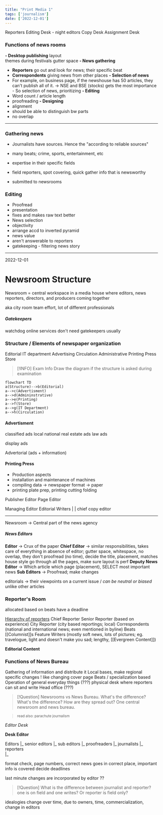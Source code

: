 ```yaml
---
title: "Print Media 1"
tags: ['journalism']
date: ['2022-12-01']
---
```


Reporters 
Editing Desk - night editors
Copy Desk
Assignment Desk 


### Functions of news rooms
**- Desktop publishing** 
  layout  
  themes during festivals
  gutter space
**- News gathering**
  - **Reporters** go out and look for news; their specific beat
  - **Correspondents** giving news from other places
**- Selection of news**
  - For example, on business page, if the newshouse has 50 articles, they can't publish all of it.  -> NSE and BSE (stocks) gets the most importance - So selection of news, prioritizing
**- Editing**
  - Word count / article length
  - proofreading
**- Designing**
  - alignment
  - should be able to distinguish bw parts 
  - no overlap 

---

### Gathering news 
- Journalists have sources. Hence the "according to reliable sources"
- many beats; crime, sports, entertainment, etc
- expertise in their specific fields
- field reporters, spot covering, quick gather info that is newsworthy

- submitted to newsrooms

### Editing 
- Proofread
- presentation 
- fixes and makes raw text better
- News selection
- objectivity
- arrange accd to inverted pyramid
- news value
- aren't answerable to reporters
- gatekeeping - filtering news story

--- 

2022-12-01

# Newsroom Structure

Newsroom = central workspace in a media house where editors, news reporters, directors, and producers coming together

aka city room 
team effort, lot of different professionals 

##### Gatekeepers
watchdog
online services don't need gatekeepers usually

### Structure / Elements of newspaper organization
Editorial
IT department 
Advertising 
Circulation
Administrative
Printing Press
Store 


> [!INFO] Exam Info
> Draw the diagram if the structure is asked during examination



```mermaid
flowchart TD
a(Structure)-->b(Editorial)
a-->c(Advertisment)
a-->d(Admininstrative)
a-->e(Printing)
a-->f(Store)
a-->g(IT Department)
a-->h(Circulation)
```


#### Advertisment
classified ads
local
national
real estate ads
law ads

display ads

Advertorial (ads + information)


#### Printing Press
- Production aspects
- installation and maintenance of machines
- compiling data -> newspaper format -> paper
- printing plate prep, printing cutting folding


Publisher
Editor                   Page Editor

Managing Editor      Editorial Writers
|
| chief copy editor 




---

Newsroom -> Central part of the news agency

##### News Editors
**Editor** -> Crux of the paper
**Chief Editor** -> similar responsibilities, takes care of everything in absence of editor; 
gutter space, whitespace, no overlap, they don't proofread (no time), decide the title, placement, matches house style
go through all the pages, make sure layout is perf
**Deputy News Editor** -> Which article which page (placement), SELECT most important news
**Sub Editors** -> Proofread; make changes


editorials -> their viewpoints on a current issue / *can be neutral or biased* unlike other articles 

### Reporter's Room
allocated based on beats 
have a deadline

<u>Hierarchy of reporters</u>
Chief Reporter
Senior Reporter (based on experience)
City Reporter (city based reportings; local)
Correspondents (national and international news; even mentioned in byline)
	Beats 
[[Columnist]]s
Feature Writers (mostly soft news, lots of pictures; eg. travelogue, light and doesn't make you sad; lengthy, [[Evergreen Content]])

**Editorial Content** 

### Functions of News Bureau
Gathering of information and distribute it 
Local bases, make regional specific changes ! like changing cover page
Beats / specialization based 
Operation of general everyday things (???)
physical desk where reporters can sit and write
Head office (???)


> [!Question] Newsrooms vs News Bureau. What's the difference?
> What's the difference? How are they spread out? One central newsroom and news bureau.

> <small> read also: parachute journalism </small>

_Editor Desk_

**Desk Editor** 

Editors
  |_ senior editors 
  |_ sub editors 
	   |_ proofreaders 
	   |_ journalists
	   |_ reporters  
	   |_ 

format check, page numbers, correct news goes in correct place,
important info is covered
decide deadlines 

last minute changes are incorporated by editor ??


> [!Question] What is the difference between journalist and reporter? 
> one is on field and one writes? Or reporter is field only?

idealogies change over time, due to owners, time, commercialization, change in editors 


